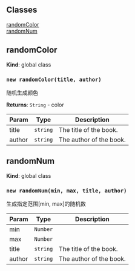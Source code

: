 ## Classes

<dl>
<dt><a href="#randomColor">randomColor</a></dt>
<dd></dd>
<dt><a href="#randomNum">randomNum</a></dt>
<dd></dd>
</dl>

<a name="randomColor"></a>

## randomColor
**Kind**: global class  
<a name="new_randomColor_new"></a>

### `new randomColor(title, author)`
随机生成颜色

**Returns**: <code>String</code> - color  

| Param | Type | Description |
| --- | --- | --- |
| title | <code>string</code> | The title of the book. |
| author | <code>string</code> | The author of the book. |

<a name="randomNum"></a>

## randomNum
**Kind**: global class  
<a name="new_randomNum_new"></a>

### `new randomNum(min, max, title, author)`
生成指定范围[min, max]的随机数


| Param | Type | Description |
| --- | --- | --- |
| min | <code>Number</code> |  |
| max | <code>Number</code> |  |
| title | <code>string</code> | The title of the book. |
| author | <code>string</code> | The author of the book. |

